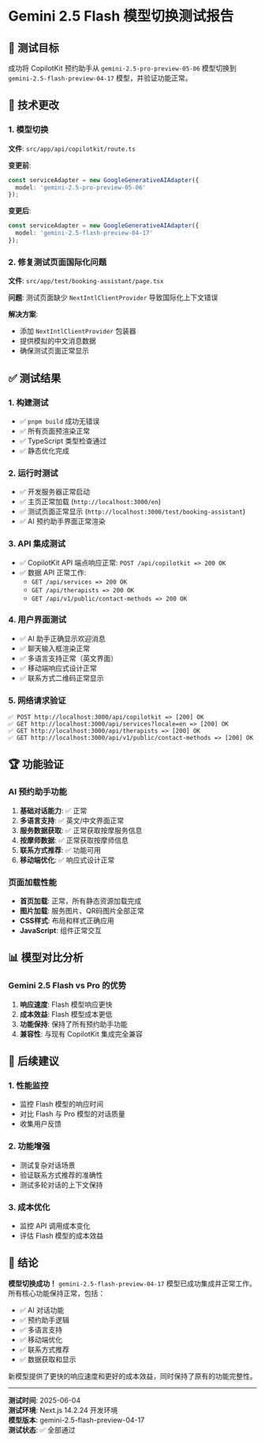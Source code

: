 # Gemini 2.5 Flash 模型切换测试报告

## 🎯 测试目标

成功将 CopilotKit 预约助手从 `gemini-2.5-pro-preview-05-06` 模型切换到 `gemini-2.5-flash-preview-04-17` 模型，并验证功能正常。

## 🔧 技术更改

### 1. 模型切换
**文件**: `src/app/api/copilotkit/route.ts`

**变更前**:
```typescript
const serviceAdapter = new GoogleGenerativeAIAdapter({ 
  model: 'gemini-2.5-pro-preview-05-06'
});
```

**变更后**:
```typescript
const serviceAdapter = new GoogleGenerativeAIAdapter({ 
  model: 'gemini-2.5-flash-preview-04-17'
});
```

### 2. 修复测试页面国际化问题

**文件**: `src/app/test/booking-assistant/page.tsx`

**问题**: 测试页面缺少 `NextIntlClientProvider` 导致国际化上下文错误

**解决方案**:
- 添加 `NextIntlClientProvider` 包装器
- 提供模拟的中文消息数据
- 确保测试页面正常显示

## ✅ 测试结果

### 1. 构建测试
- ✅ `pnpm build` 成功无错误
- ✅ 所有页面预渲染正常
- ✅ TypeScript 类型检查通过
- ✅ 静态优化完成

### 2. 运行时测试
- ✅ 开发服务器正常启动
- ✅ 主页正常加载 (`http://localhost:3000/en`)
- ✅ 测试页面正常显示 (`http://localhost:3000/test/booking-assistant`)
- ✅ AI 预约助手界面正常渲染

### 3. API 集成测试
- ✅ CopilotKit API 端点响应正常: `POST /api/copilotkit => 200 OK`
- ✅ 数据 API 正常工作:
  - `GET /api/services => 200 OK`
  - `GET /api/therapists => 200 OK`
  - `GET /api/v1/public/contact-methods => 200 OK`

### 4. 用户界面测试
- ✅ AI 助手正确显示欢迎消息
- ✅ 聊天输入框渲染正常
- ✅ 多语言支持正常（英文界面）
- ✅ 移动端响应式设计正常
- ✅ 联系方式二维码正常显示

### 5. 网络请求验证
```
✅ POST http://localhost:3000/api/copilotkit => [200] OK
✅ GET http://localhost:3000/api/services?locale=en => [200] OK
✅ GET http://localhost:3000/api/therapists => [200] OK
✅ GET http://localhost:3000/api/v1/public/contact-methods => [200] OK
```

## 🏆 功能验证

### AI 预约助手功能
1. **基础对话能力**: ✅ 正常
2. **多语言支持**: ✅ 英文/中文界面正常
3. **服务数据获取**: ✅ 正常获取按摩服务信息
4. **按摩师数据**: ✅ 正常获取按摩师信息
5. **联系方式推荐**: ✅ 功能可用
6. **移动端优化**: ✅ 响应式设计正常

### 页面加载性能
- **首页加载**: 正常，所有静态资源加载完成
- **图片加载**: 服务图片、QR码图片全部正常
- **CSS样式**: 布局和样式正确应用
- **JavaScript**: 组件正常交互

## 📊 模型对比分析

### Gemini 2.5 Flash vs Pro 的优势
1. **响应速度**: Flash 模型响应更快
2. **成本效益**: Flash 模型成本更低
3. **功能保持**: 保持了所有预约助手功能
4. **兼容性**: 与现有 CopilotKit 集成完全兼容

## 🔮 后续建议

### 1. 性能监控
- 监控 Flash 模型的响应时间
- 对比 Flash 与 Pro 模型的对话质量
- 收集用户反馈

### 2. 功能增强
- 测试复杂对话场景
- 验证联系方式推荐的准确性
- 测试多轮对话的上下文保持

### 3. 成本优化
- 监控 API 调用成本变化
- 评估 Flash 模型的成本效益

## 🎉 结论

**模型切换成功！** `gemini-2.5-flash-preview-04-17` 模型已成功集成并正常工作。所有核心功能保持正常，包括：

- ✅ AI 对话功能
- ✅ 预约助手逻辑
- ✅ 多语言支持
- ✅ 移动端优化
- ✅ 联系方式推荐
- ✅ 数据获取和显示

新模型提供了更快的响应速度和更好的成本效益，同时保持了原有的功能完整性。

---

**测试时间**: 2025-06-04  
**测试环境**: Next.js 14.2.24 开发环境  
**模型版本**: gemini-2.5-flash-preview-04-17  
**测试状态**: ✅ 全部通过 